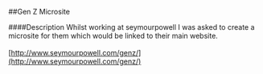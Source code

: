 ##Gen Z Microsite

####Description
Whilst working at seymourpowell I was asked to create a microsite for them which would be linked to their main website.
<br><br>
[http://www.seymourpowell.com/genz/](http://www.seymourpowell.com/genz/)
